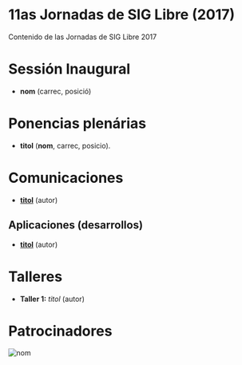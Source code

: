 # 11as Jornadas de SIG Libre (2017)

Contenido de las Jornadas de SIG Libre 2017

Sessión Inaugural
==================

* **nom** (carrec, posició)

Ponencias plenárias
====================

* **titol** (**nom**, carrec, posicio).

Comunicaciones
=================

* **[titol](http://)** (autor)

Aplicaciones (desarrollos)
---------------------------

* **[titol](http://)** (autor)

Talleres
========

* **Taller 1:** *titol* (autor)

Patrocinadores
==============

![nom](img/fitxer.jpg)
